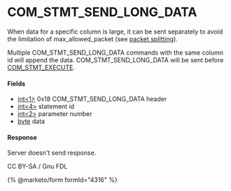 
# COM_STMT_SEND_LONG_DATA

When data for a specific column is large, it can be sent separately to avoid the limitation of max_allowed_packet (see [packet splitting](../0-packet.md#packet-splitting)).


Multiple COM_STMT_SEND_LONG_DATA commands with the same column id will append the data. COM_STMT_SEND_LONG_DATA will be sent before [COM_STMT_EXECUTE](com_stmt_execute.md).


#### Fields



* [int<1>](../protocol-data-types.md#fixed-length-integers) 0x18 COM_STMT_SEND_LONG_DATA header
* [int<4>](../protocol-data-types.md#fixed-length-integers) statement id
* [int<2>](../protocol-data-types.md#fixed-length-integers) parameter number
* [byte<EOF>](../protocol-data-types.md#end-of-file-length-bytes) data



#### Response


Server doesn't send response.


CC BY-SA / Gnu FDL


{% @marketo/form formId="4316" %}
